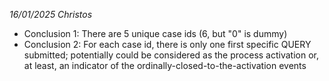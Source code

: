 *16/01/2025 Christos*
- Conclusion 1: There are 5 unique case ids (6, but "0" is dummy)
- Conclusion 2: For each case id, there is only one first specific QUERY submitted; potentially could be considered as the process activation or, at least, an indicator of the ordinally-closed-to-the-activation events